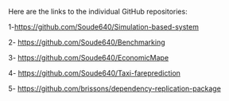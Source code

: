 
Here are the links to the individual GitHub repositories:

1-https://github.com/Soude640/Simulation-based-system 

2- https://github.com/Soude640/Benchmarking

3- https://github.com/Soude640/EconomicMape

4- https://github.com/Soude640/Taxi-fareprediction

5- https://github.com/brissons/dependency-replication-package
